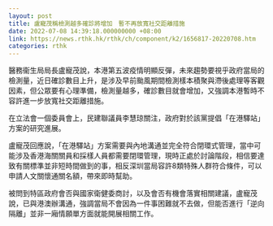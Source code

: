 ```yaml
---
layout: post
title: 盧寵茂稱檢測越多確診將增加　暫不再放寬社交距離措施
date: 2022-07-08 14:39:18.000000000 +08:00
link: https://news.rthk.hk/rthk/ch/component/k2/1656817-20220708.htm
categories: rthk
---
```


醫務衞生局局長盧寵茂說，本港第五波疫情明顯反彈，未來趨勢要視乎政府當局的檢測量，近日確診數目上升，是涉及早前颱風期間檢測樣本積聚與滯後處理等客觀因素，但公眾要有心理準備，檢測量越多，確診數目就會增加，又強調本港暫時不容許進一步放寬社交距離措施。

在立法會一個委員會上，民建聯議員李慧琼關注，政府對於該黨提倡「在港驛站」方案的研究進展。

盧寵茂回應說，「在港驛站」方案需要與內地溝通並完全符合閉環式管理，當中可能涉及香港海關關員和採樣人員都需要閉環管理，現時正處於討論階段，相信要達致有關標準並非短時間做到的事，相反深圳當局容許8類特殊人群符合條件，可以申請人文關懷通關名額，帶來即時幫助。

被問到特區政府會否與國家衛健委商討，以及會否有機會落實相關建議，盧寵茂說，已與港澳辦溝通，強調當局不會因為一件事困難就不去做，但能否進行「逆向隔離」並非一廂情願單方面就能開展相關工作。

